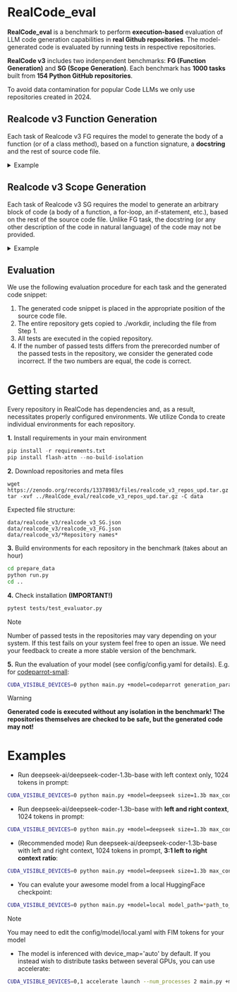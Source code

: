 # RealCode_eval
**RealCode_eval** is a benchmark to perform **execution-based** evaluation of LLM code generation capabilities in **real Github repositories**. The model-generated code is evaluated by running tests in respective repositories.

**RealCode v3** includes two indenpendent benchmarks: **FG (Function Generation)** and **SG (Scope Generation)**. Each benchmark has **1000 tasks** built from **154 Python GitHub repositories**. 

To avoid data contamination for popular Code LLMs we only use repositories created in 2024. 

## Realcode v3 Function Generation
Each task of Realcode v3 FG requires the model to generate the body of a function (or of a class method), based on a function signature, a **docstring** and the rest of source code file.

<details>
<summary> Example
</summary>

```python
"""
Feature Extraction Methods for DimSense
"""

import numpy as np
import tensorflow as tf
from sklearn.decomposition import PCA, FastICA
from sklearn.manifold import TSNE
from sklearn.feature_extraction.text import TfidfVectorizer
from sklearn.feature_extraction.text import CountVectorizer
from sklearn.decomposition import LatentDirichletAllocation
from sklearn.base import BaseEstimator, TransformerMixin


class AutoencoderExtractor(BaseEstimator, TransformerMixin):
    """
    AutoencoderExtractor provides feature extraction using autoencoders.
    """
    def __init__(self, encoding_dim=10):
        """
        Initialize the AutoencoderExtractor.

        Parameters:
        - encoding_dim (int): Dimension of the encoded representation.
        """
        self.tf = None 
        self.encoding_dim = encoding_dim

    def _import_tensorflow(self):
        try:
            import tensorflow as tf
            self.tf = tf
        except ImportError:
            raise ImportError("TensorFlow is required for using AutoencoderExtractor.")      

    def build_autoencoder(self):
        if self.tf is not None:
            input_layer = self.tf.keras.layers.Input(shape=(self.input_dim,))
            encoded = tf.keras.layers.Dense(self.encoding_dim, activation='relu')(input_layer)
            decoded = tf.keras.layers.Dense(self.input_dim, activation='sigmoid')(encoded)
            autoencoder = tf.keras.models.Model(input_layer, decoded)
            autoencoder.compile(optimizer='adam', loss='mean_squared_error')
            return autoencoder
        else: return None

    def fit_transform(self, X):
        """
        Fit the autoencoder model and transform the data.

        Parameters:
        - X (array-like): Input data.

        Returns:
        - X_extracted (array-like): Extracted features.
        """
# >>> THIS NEEDS TO BE GENERATED >>>>
        if self.tf is None:
            self._import_tensorflow()
        self.input_dim = X.shape[1]
        self.autoencoder = self.build_autoencoder()
        self.autoencoder.fit(X, X, epochs=50, batch_size=32, shuffle=True, verbose=0)
        encoder = tf.keras.models.Model(inputs=self.autoencoder.input, outputs=self.autoencoder.layers[1].output)
        X_extracted = encoder.predict(X)
        return X_extracted
# <<<< <<<<

    def set_encoding_dim(self, encoding_dim):
        """
        Set the dimension of the encoded representation.

        Parameters:
        - encoding_dim (int): Dimension of the encoded representation.
        """
        self.encoding_dim = encoding_dim
        self.autoencoder = self.build_autoencoder()

    ...
```
</details>

## Realcode v3 Scope Generation
Each task of Realcode v3 SG requires the model to generate an arbitrary block of code (a body of a function, a for-loop, an if-statement, etc.), based on the rest of the source code file. Unlike FG task, the docstring (or any other description of the code in natural language) of the code may not be provided.

<details>
<summary> 
Example
</summary>

```python
import click
from geekbot_cli.api_client import APIClient
from geekbot_cli.config_manager import ConfigManager
from geekbot_cli.cli import CLI
import sys

@click.command()
@click.option('--clear-api-key', is_flag=True, help='Removes the saved API key from keyring')
def main(clear_api_key):
    """
    Entry point for the CLI that can now handle `--clear-api-key` to remove the saved API key.
    """
    config_manager = ConfigManager()
    if clear_api_key:
        if click.confirm('Are you sure you want to remove the API key?'):
# >>> THIS NEEDS TO BE GENERATED >>>>
            config_manager.delete_api_key()
            click.echo("API key has been removed.")
# <<<< <<<<
        else:
            click.echo("Operation cancelled.")
    else:
        # Normal CLI operation
        try:
            api_client = APIClient()
            cli = CLI(api_client, config_manager)
            cli.start()
        except Exception as e:
            click.echo(f"Error: {e}")
            sys.exit(1)

if __name__ == '__main__':
    main()
```
</details>

## Evaluation
We use the following evaluation procedure for each task and the generated code snippet:
1. The generated code snippet is placed in the appropriate position of the source code file. 
2. The entire repository gets copied to ./workdir, including the file from Step 1.
3. All tests are executed in the copied repository.
4. If the number of passed tests differs from the prerecorded number of the passed tests in the repository, we consider the generated code incorrect. If the two numbers are equal, the code is correct. 

# Getting started
Every repository in RealCode has dependencies and, as a result, necessitates properly configured environments. We utilize Conda to create individual environments for each repository.

**1.** Install requirements in your main environment
```python
pip install -r requirements.txt
pip install flash-attn --no-build-isolation
```

**2.** Download repositories and meta files
```
wget https://zenodo.org/records/13378983/files/realcode_v3_repos_upd.tar.gz
tar -xvf ../RealCode_eval/realcode_v3_repos_upd.tar.gz -C data
```
Expected file structure:
```
data/realcode_v3/realcode_v3_SG.json
data/realcode_v3/realcode_v3_FG.json
data/realcode_v3/*Repository names*
```

**3.** Build environments for each repository in the benchmark (takes about an hour)
```bash
cd prepare_data
python run.py
cd ..
```

**4.** Check installation **(IMPORTANT!)**
```bash
pytest tests/test_evaluator.py
```
> [!NOTE]
> Number of passed tests in the repositories may vary depending on your system. If this test fails on your system feel free to open an issue. We need your feedback to create a more stable version of the benchmark.

**5.** Run the evaluation of your model (see config/config.yaml for details). E.g. for [codeparrot-small](https://huggingface.co/codeparrot/codeparrot-small):
```bash
CUDA_VISIBLE_DEVICES=0 python main.py +model=codeparrot generation_params.max_new_tokens=512 max_context_length=500
```
> [!WARNING]
> **Generated code is executed without any isolation in the benchmark! The repositories themselves are checked to be safe, but the generated code may not!**

# Examples
* Run deepseek-ai/deepseek-coder-1.3b-base with left context only, 1024 tokens in prompt:
```bash
CUDA_VISIBLE_DEVICES=0 python main.py +model=deepseek size=1.3b max_context_length=1024
``` 
* Run deepseek-ai/deepseek-coder-1.3b-base with **left and right context**, 1024 tokens in prompt:
```bash
CUDA_VISIBLE_DEVICES=0 python main.py +model=deepseek size=1.3b max_context_length=1024
``` 
* (Recommended mode) Run deepseek-ai/deepseek-coder-1.3b-base with left and right context, 1024 tokens in prompt, **3:1 left to right context ratio**:
```bash
CUDA_VISIBLE_DEVICES=0 python main.py +model=deepseek size=1.3b max_context_length=1024 left_context_ratio=3
``` 
* You can evalute your awesome model from a local HuggingFace checkpoint:
```bash
CUDA_VISIBLE_DEVICES=0 python main.py +model=local model_path=*path_to_HF_checkpoint* model_name=*my_awesome_model* max_context_length=1024
``` 
> [!NOTE]
> You may need to edit the config/model/local.yaml with FIM tokens for your model

* The model is inferenced with device_map='auto' by default. If you instead wish to distribute tasks between several GPUs, you can use accelerate:
```bash
CUDA_VISIBLE_DEVICES=0,1 accelerate launch --num_processes 2 main.py +model=deepseek size=1.3b max_context_length=1024
``` 

